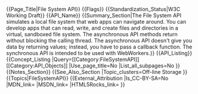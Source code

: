 {{Page_Title|File System API}}
{{Flags}}
{{Standardization_Status|W3C Working Draft}}
{{API_Name}}
{{Summary_Section|The File System API simulates a local file system that web apps can navigate around. You can develop apps that can read, write, and create files and directories in a virtual, sandboxed file system. The asynchronous API methods return without blocking the calling thread. The asynchronous API doesn't give you data by returning values; instead, you have to pass a callback function. The synchronous API is intended to be used with WebWorkers.}}
{{API_Listing}}
{{Concept_Listing
|Query=[[Category:FileSystemAPI]][[Category:API_Objects]]
|Use_page_title=No
|List_all_subpages=No
}}
{{Notes_Section}}
{{See_Also_Section
|Topic_clusters=Off-line Storage
}}
{{Topics|FileSystemAPI}}
{{External_Attribution
|Is_CC-BY-SA=No
|MDN_link=
|MSDN_link=
|HTML5Rocks_link=
}}